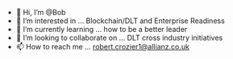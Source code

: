 - 👋 Hi, I’m @Bob
- 👀 I’m interested in ... Blockchain/DLT and Enterprise Readiness
- 🌱 I’m currently learning ... how to be a better leader
- 💞️ I’m looking to collaborate on ... DLT cross industry initiatives
- 📫 How to reach me ... robert.crozier1@allianz.co.uk

<!---
Boaby/Boaby is a ✨ special ✨ repository because its `README.md` (this file) appears on your GitHub profile.
You can click the Preview link to take a look at your changes.
--->
